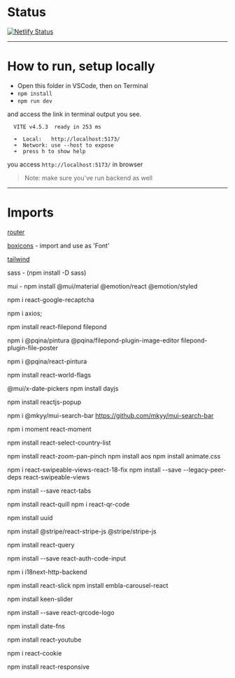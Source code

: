 


# Status


[![Netlify Status](https://api.netlify.com/api/v1/badges/0e02e929-8053-4b1c-bfd4-42b82617cc40/deploy-status)](https://app.netlify.com/sites/randolympics/deploys)


---------------

# How to run, setup locally 

- Open this folder in VSCode, then on Terminal 
- `npm install`
- `npm run dev`


and access the link in terminal output you see. 

```
  VITE v4.5.3  ready in 253 ms

  ➜  Local:   http://localhost:5173/
  ➜  Network: use --host to expose
  ➜  press h to show help

```

you access `http://localhost:5173/` in browser


> Note: make sure you've run backend as well


---------------


# Imports


[router](https://www.npmjs.com/package/react-router-dom)

[boxicons](https://boxicons.com/) - import and use as 'Font'

[tailwind](https://tailwindcss.com/)

sass - (npm install -D sass)


mui  - npm install @mui/material @emotion/react @emotion/styled


npm i react-google-recaptcha


npm i axios;



npm install react-filepond filepond

npm i @pqina/pintura @pqina/filepond-plugin-image-editor filepond-plugin-file-poster

npm i @pqina/react-pintura

npm install react-world-flags

@mui/x-date-pickers
npm install dayjs


npm install reactjs-popup

npm i  @mkyy/mui-search-bar
https://github.com/mkyy/mui-search-bar



npm i moment react-moment

npm install react-select-country-list

 npm install react-zoom-pan-pinch
npm install aos
npm install animate.css


npm i react-swipeable-views-react-18-fix
npm install --save --legacy-peer-deps react-swipeable-views 


npm install --save react-tabs

npm install react-quill
npm i react-qr-code

npm install uuid


npm install @stripe/react-stripe-js @stripe/stripe-js


npm install react-query

npm install --save react-auth-code-input

npm i i18next-http-backend




npm install react-slick
npm install embla-carousel-react

npm install keen-slider


npm install --save react-qrcode-logo

npm install date-fns

npm install react-youtube

npm i react-cookie

npm install react-responsive